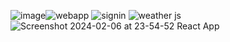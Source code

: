 ![image](https://github.com/tanish-1/webapp/assets/94254649/45e0d18e-895a-4410-b901-ddb895ad5ab1)![webapp](https://github.com/tanish-1/webapp/assets/94254649/25588861-3e1f-49f9-b079-d656090d20e1)
![signin](https://github.com/tanish-1/webapp/assets/94254649/f0e8bb4d-68e9-404e-b965-7e4ea18dede0)
![weather js](https://github.com/tanish-1/webapp/assets/94254649/154892df-e99a-48b4-9105-f16e35134c13)
![Screenshot 2024-02-06 at 23-54-52 React App](https://github.com/tanish-1/webapp/assets/94254649/edf4a38c-ef82-42fa-85e3-c0d596a3bdc7)
